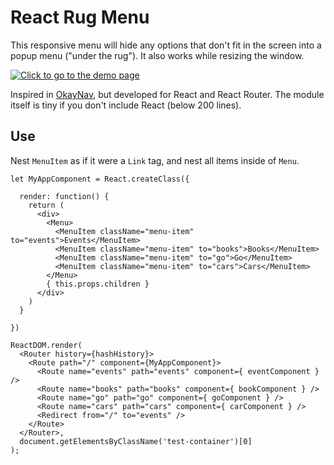 # React Rug Menu

This responsive menu will hide any options that don't fit in the screen into 
a popup menu ("under the rug"). It also works while resizing the window.

<a href="http://icoloma.github.io/react-rug-menu/">
<img src="http://icoloma.github.io/react-rug-menu/Screencast.mp4.gif" title="Click to go to the demo page">
</a>

Inspired in [OkayNav](https://github.com/VPenkov/okayNav), but developed for 
React and React Router. The module itself is tiny if you don't include React (below 200 lines).

## Use

Nest `MenuItem` as if it were a `Link` tag, and nest all items inside of `Menu`. 

```
let MyAppComponent = React.createClass({

  render: function() {
    return (
      <div>
        <Menu>
          <MenuItem className="menu-item" to="events">Events</MenuItem>
          <MenuItem className="menu-item" to="books">Books</MenuItem>
          <MenuItem className="menu-item" to="go">Go</MenuItem>
          <MenuItem className="menu-item" to="cars">Cars</MenuItem>
        </Menu>
        { this.props.children }
      </div>
    )
  }

})

ReactDOM.render(
  <Router history={hashHistory}>
    <Route path="/" component={MyAppComponent}>
      <Route name="events" path="events" component={ eventComponent } />
      <Route name="books" path="books" component={ bookComponent } />
      <Route name="go" path="go" component={ goComponent } />
      <Route name="cars" path="cars" component={ carComponent } />
      <Redirect from="/" to="events" />
    </Route>
  </Router>, 
  document.getElementsByClassName('test-container')[0]
);
```
